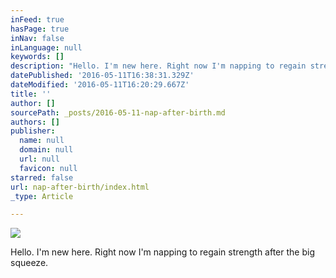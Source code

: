 ```yaml
---
inFeed: true
hasPage: true
inNav: false
inLanguage: null
keywords: []
description: "Hello. I'm new here. Right now I'm napping to regain strength after the big squeeze. "
datePublished: '2016-05-11T16:38:31.329Z'
dateModified: '2016-05-11T16:20:29.667Z'
title: ''
author: []
sourcePath: _posts/2016-05-11-nap-after-birth.md
authors: []
publisher:
  name: null
  domain: null
  url: null
  favicon: null
starred: false
url: nap-after-birth/index.html
_type: Article

---
```

![](https://the-grid-user-content.s3-us-west-2.amazonaws.com/1a55c39e-c4c7-42da-974c-12bbbaa1bdcc.jpg)

Hello. I'm new here. Right now I'm napping to regain strength after the big squeeze.